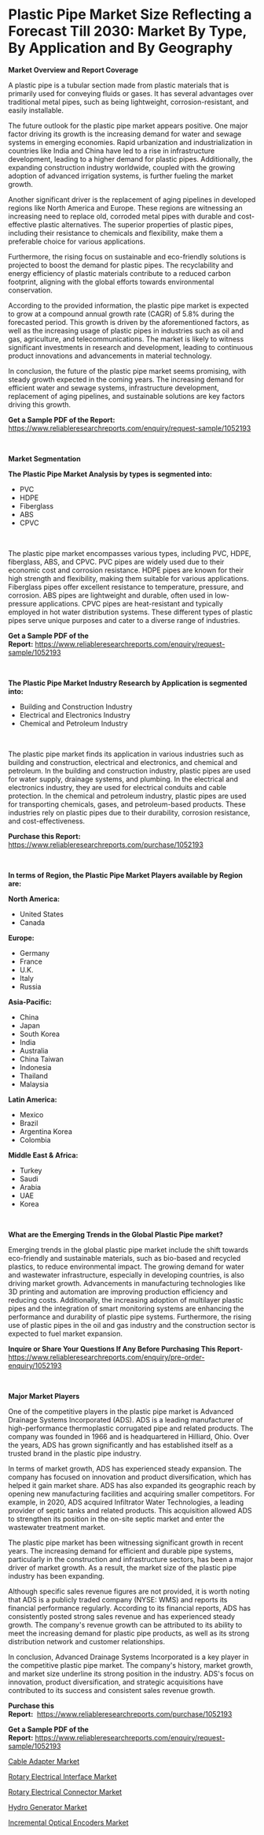 <p><h1>Plastic Pipe Market Size Reflecting a Forecast Till 2030: Market By Type, By Application and By Geography</h1></p><p><strong>Market Overview and Report Coverage</strong></p>
<p><p>A plastic pipe is a tubular section made from plastic materials that is primarily used for conveying fluids or gases. It has several advantages over traditional metal pipes, such as being lightweight, corrosion-resistant, and easily installable.</p><p>The future outlook for the plastic pipe market appears positive. One major factor driving its growth is the increasing demand for water and sewage systems in emerging economies. Rapid urbanization and industrialization in countries like India and China have led to a rise in infrastructure development, leading to a higher demand for plastic pipes. Additionally, the expanding construction industry worldwide, coupled with the growing adoption of advanced irrigation systems, is further fueling the market growth.</p><p>Another significant driver is the replacement of aging pipelines in developed regions like North America and Europe. These regions are witnessing an increasing need to replace old, corroded metal pipes with durable and cost-effective plastic alternatives. The superior properties of plastic pipes, including their resistance to chemicals and flexibility, make them a preferable choice for various applications.</p><p>Furthermore, the rising focus on sustainable and eco-friendly solutions is projected to boost the demand for plastic pipes. The recyclability and energy efficiency of plastic materials contribute to a reduced carbon footprint, aligning with the global efforts towards environmental conservation.</p><p>According to the provided information, the plastic pipe market is expected to grow at a compound annual growth rate (CAGR) of 5.8% during the forecasted period. This growth is driven by the aforementioned factors, as well as the increasing usage of plastic pipes in industries such as oil and gas, agriculture, and telecommunications. The market is likely to witness significant investments in research and development, leading to continuous product innovations and advancements in material technology.</p><p>In conclusion, the future of the plastic pipe market seems promising, with steady growth expected in the coming years. The increasing demand for efficient water and sewage systems, infrastructure development, replacement of aging pipelines, and sustainable solutions are key factors driving this growth.</p></p>
<p><strong>Get a Sample PDF of the Report:</strong> <a href="https://www.reliableresearchreports.com/enquiry/request-sample/1052193">https://www.reliableresearchreports.com/enquiry/request-sample/1052193</a></p>
<p>&nbsp;</p>
<p><strong>Market Segmentation</strong></p>
<p><strong>The Plastic Pipe Market Analysis by types is segmented into:</strong></p>
<p><ul><li>PVC</li><li>HDPE</li><li>Fiberglass</li><li>ABS</li><li>CPVC</li></ul></p>
<p>&nbsp;</p>
<p><p>The plastic pipe market encompasses various types, including PVC, HDPE, fiberglass, ABS, and CPVC. PVC pipes are widely used due to their economic cost and corrosion resistance. HDPE pipes are known for their high strength and flexibility, making them suitable for various applications. Fiberglass pipes offer excellent resistance to temperature, pressure, and corrosion. ABS pipes are lightweight and durable, often used in low-pressure applications. CPVC pipes are heat-resistant and typically employed in hot water distribution systems. These different types of plastic pipes serve unique purposes and cater to a diverse range of industries.</p></p>
<p><strong>Get a Sample PDF of the Report:</strong>&nbsp;<a href="https://www.reliableresearchreports.com/enquiry/request-sample/1052193">https://www.reliableresearchreports.com/enquiry/request-sample/1052193</a></p>
<p>&nbsp;</p>
<p><strong>The Plastic Pipe Market Industry Research by Application is segmented into:</strong></p>
<p><ul><li>Building and Construction Industry</li><li>Electrical and Electronics Industry</li><li>Chemical and Petroleum Industry</li></ul></p>
<p>&nbsp;</p>
<p><p>The plastic pipe market finds its application in various industries such as building and construction, electrical and electronics, and chemical and petroleum. In the building and construction industry, plastic pipes are used for water supply, drainage systems, and plumbing. In the electrical and electronics industry, they are used for electrical conduits and cable protection. In the chemical and petroleum industry, plastic pipes are used for transporting chemicals, gases, and petroleum-based products. These industries rely on plastic pipes due to their durability, corrosion resistance, and cost-effectiveness.</p></p>
<p><strong>Purchase this Report:</strong>&nbsp; <a href="https://www.reliableresearchreports.com/purchase/1052193">https://www.reliableresearchreports.com/purchase/1052193</a></p>
<p>&nbsp;</p>
<p><strong>In terms of Region, the Plastic Pipe Market Players available by Region are:</strong></p>
<p>
    <p> <strong> North America: </strong>
        <ul>
            <li>United States</li>
            <li>Canada</li>
        </ul>
        </p> 
    <p> <strong> Europe: </strong>
        <ul>
            <li>Germany</li>
            <li>France</li>
            <li>U.K.</li>
            <li>Italy</li>
            <li>Russia</li>
        </ul>
        </p> 
    <p> <strong> Asia-Pacific: </strong>
        <ul>
            <li>China</li>
            <li>Japan</li>
            <li>South Korea</li>
            <li>India</li>
            <li>Australia</li>
            <li>China Taiwan</li>
            <li>Indonesia</li>
            <li>Thailand</li>
            <li>Malaysia</li>
        </ul>
        </p> 
    <p> <strong> Latin America: </strong>
        <ul>
            <li>Mexico</li>
            <li>Brazil</li>
            <li>Argentina Korea</li>
            <li>Colombia</li>
        </ul>
        </p> 
    <p> <strong> Middle East & Africa: </strong>
        <ul>
            <li>Turkey</li>
            <li>Saudi</li>
            <li>Arabia</li>
            <li>UAE</li>
            <li>Korea</li>
        </ul>
    </p>
    </p>
<p>&nbsp;</p>
<p><strong>What are the Emerging Trends in the Global Plastic Pipe market?</strong></p>
<p><p>Emerging trends in the global plastic pipe market include the shift towards eco-friendly and sustainable materials, such as bio-based and recycled plastics, to reduce environmental impact. The growing demand for water and wastewater infrastructure, especially in developing countries, is also driving market growth. Advancements in manufacturing technologies like 3D printing and automation are improving production efficiency and reducing costs. Additionally, the increasing adoption of multilayer plastic pipes and the integration of smart monitoring systems are enhancing the performance and durability of plastic pipe systems. Furthermore, the rising use of plastic pipes in the oil and gas industry and the construction sector is expected to fuel market expansion.</p></p>
<p><strong>Inquire or Share Your Questions If Any Before Purchasing This Report</strong>- <a href="https://www.reliableresearchreports.com/enquiry/pre-order-enquiry/1052193">https://www.reliableresearchreports.com/enquiry/pre-order-enquiry/1052193</a></p>
<p>&nbsp;</p>
<p><strong>Major Market Players</strong></p>
<p><p>One of the competitive players in the plastic pipe market is Advanced Drainage Systems Incorporated (ADS). ADS is a leading manufacturer of high-performance thermoplastic corrugated pipe and related products. The company was founded in 1966 and is headquartered in Hilliard, Ohio. Over the years, ADS has grown significantly and has established itself as a trusted brand in the plastic pipe industry. </p><p>In terms of market growth, ADS has experienced steady expansion. The company has focused on innovation and product diversification, which has helped it gain market share. ADS has also expanded its geographic reach by opening new manufacturing facilities and acquiring smaller competitors. For example, in 2020, ADS acquired Infiltrator Water Technologies, a leading provider of septic tanks and related products. This acquisition allowed ADS to strengthen its position in the on-site septic market and enter the wastewater treatment market.</p><p>The plastic pipe market has been witnessing significant growth in recent years. The increasing demand for efficient and durable pipe systems, particularly in the construction and infrastructure sectors, has been a major driver of market growth. As a result, the market size of the plastic pipe industry has been expanding.</p><p>Although specific sales revenue figures are not provided, it is worth noting that ADS is a publicly traded company (NYSE: WMS) and reports its financial performance regularly. According to its financial reports, ADS has consistently posted strong sales revenue and has experienced steady growth. The company's revenue growth can be attributed to its ability to meet the increasing demand for plastic pipe products, as well as its strong distribution network and customer relationships.</p><p>In conclusion, Advanced Drainage Systems Incorporated is a key player in the competitive plastic pipe market. The company's history, market growth, and market size underline its strong position in the industry. ADS's focus on innovation, product diversification, and strategic acquisitions have contributed to its success and consistent sales revenue growth.</p></p>
<p><strong>Purchase this Report:</strong>&nbsp;&nbsp;<a href="https://www.reliableresearchreports.com/purchase/1052193">https://www.reliableresearchreports.com/purchase/1052193</a></p>
<p></p>
<p><strong>Get a Sample PDF of the Report:</strong>&nbsp;<a href="https://www.reliableresearchreports.com/enquiry/request-sample/1052193">https://www.reliableresearchreports.com/enquiry/request-sample/1052193</a></p>
<p><p><a href="https://medium.com/@damionrunte/cable-adapter-market-size-market-outlook-and-market-forecast-2023-to-2030-cb4c0c71719e">Cable Adapter Market</a></p><p><a href="https://medium.com/@guyskiles1918/rotary-electrical-interface-market-outlook-industry-overview-and-forecast-2023-to-2030-33fdfe3a8c43">Rotary Electrical Interface Market</a></p><p><a href="https://medium.com/@pinkierau1998/rotary-electrical-connector-market-insight-market-trends-growth-forecasted-from-2023-to-2030-07f75432f603">Rotary Electrical Connector Market</a></p><p><a href="https://medium.com/@bartlakin/hydro-generator-market-size-cagr-trends-2024-2030-329b6c5eb62c">Hydro Generator Market</a></p><p><a href="https://medium.com/@enosstark1905/incremental-optical-encoders-market-competitive-analysis-market-trends-and-forecast-to-2030-9e94f306c013">Incremental Optical Encoders Market</a></p></p>